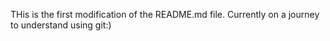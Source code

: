 THis is the first modification of the README.md file. Currently on a journey to understand using git:)
